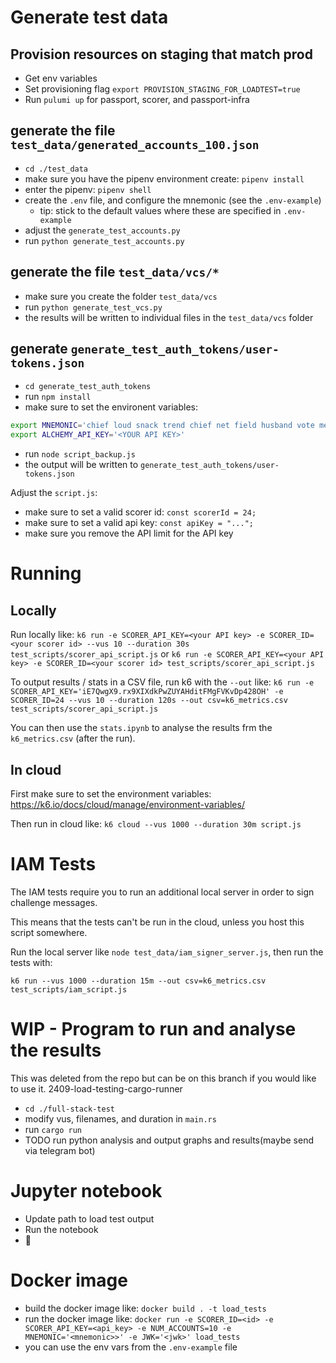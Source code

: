 # Generate test data

## Provision resources on staging that match prod

- Get env variables
- Set provisioning flag `export PROVISION_STAGING_FOR_LOADTEST=true`
- Run `pulumi up` for passport, scorer, and passport-infra

## generate the file `test_data/generated_accounts_100.json`

- `cd ./test_data`
- make sure you have the pipenv environment create: `pipenv install`
- enter the pipenv: `pipenv shell`
- create the `.env` file, and configure the mnemonic (see the `.env-example`)
  - tip: stick to the default values where these are specified in `.env-example`
- adjust the `generate_test_accounts.py`
- run `python generate_test_accounts.py`

## generate the file `test_data/vcs/*`

- make sure you create the folder `test_data/vcs`
- run `python generate_test_vcs.py`
- the results will be written to individual files in the `test_data/vcs` folder

## generate `generate_test_auth_tokens/user-tokens.json`

- `cd generate_test_auth_tokens`
- run `npm install`
- make sure to set the environent variables:

```bash
export MNEMONIC='chief loud snack trend chief net field husband vote message decide replace'
export ALCHEMY_API_KEY='<YOUR API KEY>'
```

- run `node script_backup.js`
- the output will be written to `generate_test_auth_tokens/user-tokens.json`

Adjust the `script.js`:

- make sure to set a valid scorer id: `const scorerId = 24;`
- make sure to set a valid api key: `const apiKey = "...";`
- make sure you remove the API limit for the API key

# Running

## Locally

Run locally like:
`k6 run -e SCORER_API_KEY=<your API key> -e SCORER_ID=<your scorer id> --vus 10 --duration 30s test_scripts/scorer_api_script.js`
or
`k6 run -e SCORER_API_KEY=<your API key> -e SCORER_ID=<your scorer id> test_scripts/scorer_api_script.js`

To output results / stats in a CSV file, run k6 with the `--out` like:
`k6 run -e SCORER_API_KEY='iE7QwgX9.rx9XIXdkPwZUYAHditFMgFVKvDp428OH' -e SCORER_ID=24 --vus 10 --duration 120s --out csv=k6_metrics.csv test_scripts/scorer_api_script.js`

You can then use the `stats.ipynb` to analyse the results frm the `k6_metrics.csv` (after the run).

## In cloud

First make sure to set the environment variables:
https://k6.io/docs/cloud/manage/environment-variables/

Then run in cloud like:
`k6 cloud --vus 1000 --duration 30m script.js`

# IAM Tests

The IAM tests require you to run an additional local server in order to sign
challenge messages.

This means that the tests can't be run in the cloud, unless you host this script
somewhere.

Run the local server like `node test_data/iam_signer_server.js`, then run the
tests with:

`k6 run --vus 1000 --duration 15m --out csv=k6_metrics.csv test_scripts/iam_script.js`

# WIP - Program to run and analyse the results

This was deleted from the repo but can be on this branch if you would like to use it. 2409-load-testing-cargo-runner

- `cd ./full-stack-test`
- modify vus, filenames, and duration in `main.rs`
- run `cargo run`
- TODO run python analysis and output graphs and results(maybe send via telegram bot)

# Jupyter notebook

- Update path to load test output
- Run the notebook
- 👀


# Docker image

- build the docker image like:  `docker build . -t load_tests`
- run the docker image like: `docker run -e SCORER_ID=<id> -e SCORER_API_KEY=<api_key> -e NUM_ACCOUNTS=10 -e MNEMONIC='<mnemonic>>' -e JWK='<jwk>' load_tests`
- you can use the env vars from the `.env-example` file
